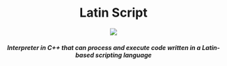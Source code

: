 <div align="center">
  <h1>Latin Script</h1>
</div>

<p align="center">
  <img src="https://github.com/hheghine/LatinScript/assets/119530584/fda6956e-bb0c-4c44-8e7d-3411cc663d88" />
  <b><i><br><br>Interpreter in C++ that can process and execute code written in a Latin-based scripting language</i></b><br><br>
</p>
